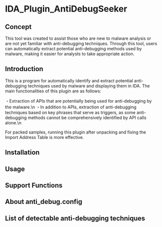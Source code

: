 # IDA_Plugin_AntiDebugSeeker

## Concept

This tool was created to assist those who are new to malware analysis or are not yet familiar with anti-debugging techniques. 
Through this tool, users can automatically extract potential anti-debugging methods used by malware, making it easier for analysts to take appropriate action.

## Introduction

This is a program for automatically identify and extract potential anti-debugging techniques used by malware and displaying them in IDA.
The main functionalities of this plugin are as follows:

・Extraction of APIs that are potentially being used for anti-debugging by the malware.\n
・In addition to APIs, extraction of anti-debugging techniques based on key phrases that serve as triggers, as some anti-debugging methods cannot be comprehensively identified by API calls alone.\n

For packed samples, running this plugin after unpacking and fixing the Import Address Table is more effective.

## Installation

## Usage

## Support Functions

## About anti_debug.config

## List of detectable anti-debugging techniques


